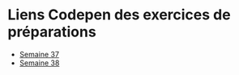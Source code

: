 # Liens Codepen des exercices de préparations
- [Semaine 37](https://codepen.io/Tenebrosful/pen/MWoOaMR?editors=1100 "Ouvrir dans CodePen")
- [Semaine 38](https://codepen.io/Tenebrosful/pen/ZEyaQeE?editors=1100 "Ouvrir dans CodePen")
